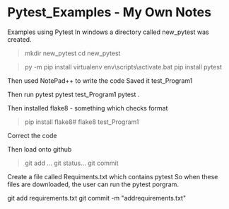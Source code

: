 # Pytest_Examples - My Own Notes 

Examples using Pytest
In windows a directory called new_pytest was created.
> mkdir new_pytest
>cd new_pytest

> py -m pip install virtualenv
> env\scripts\activate.bat
>pip install pytest

Then used NotePad++ to write the code
Saved it test_Program1

Then run pytest
pytest test_Program1
pytest .

Then installed flake8 - something which checks format
>pip install flake8#
>flake8 test_Program1

Correct the code

Then load onto github

>git add ...
> git status...
>git commit

Create a file called Requiments.txt 
which contains 
pytest
So when these files are downloaded, the user can run the pytest porgram.

git add requirements.txt
git commit -m "addrequirements.txt"

